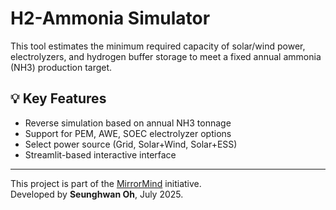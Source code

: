 
# H2-Ammonia Simulator

This tool estimates the minimum required capacity of solar/wind power, electrolyzers, and hydrogen buffer storage to meet a fixed annual ammonia (NH3) production target.

## 💡 Key Features

- Reverse simulation based on annual NH3 tonnage
- Support for PEM, AWE, SOEC electrolyzer options
- Select power source (Grid, Solar+Wind, Solar+ESS)
- Streamlit-based interactive interface

---

This project is part of the [MirrorMind](https://mirrormind-mvp.streamlit.app/) initiative.  
Developed by **Seunghwan Oh**, July 2025.

